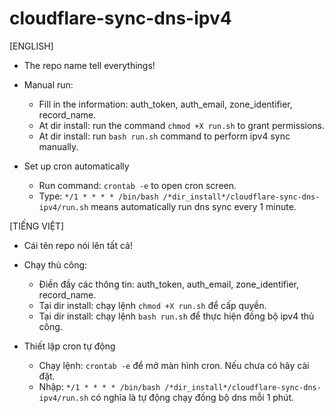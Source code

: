 # cloudflare-sync-dns-ipv4
[ENGLISH]
* The repo name tell everythings!

* Manual run:
  - Fill in the information: auth_token, auth_email, zone_identifier, record_name.
  - At dir install: run the command `chmod +X run.sh` to grant permissions.
  - At dir install: run `bash run.sh` command to perform ipv4 sync manually.

* Set up cron automatically
  - Run command: `crontab -e` to open cron screen.
  - Type: `*/1 * * * * /bin/bash /*dir_install*/cloudflare-sync-dns-ipv4/run.sh` means automatically run dns sync every 1 minute.


[TIẾNG VIỆT]
* Cái tên repo nói lên tất cả!

* Chạy thủ công:
  - Điền đầy các thông tin: auth_token, auth_email, zone_identifier, record_name.
  - Tại dir install: chạy lệnh `chmod +X run.sh` để cấp quyền.
  - Tại dir install: chạy lệnh `bash run.sh` để thực hiện đồng bộ ipv4 thủ công.

* Thiết lập cron tự động
  - Chạy lệnh: `crontab -e` để mở màn hình cron. Nếu chưa có hãy cài đặt.
  - Nhập: `*/1 * * * * /bin/bash /*dir_install*/cloudflare-sync-dns-ipv4/run.sh` có nghĩa là tự động chạy đồng bộ dns mỗi 1 phút.
